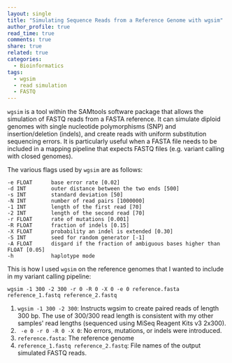 ```yaml
---
layout: single
title: "Simulating Sequence Reads from a Reference Genome with wgsim"
author_profile: true
read_time: true
comments: true
share: true
related: true
categories:
  - Bioinformatics
tags:
  - wgsim
  - read simulation
  - FASTQ
---
```


```wgsim``` is a tool within the SAMtools software package that allows the simulation of FASTQ reads from a FASTA reference. It can simulate diploid genomes with single nucleotide polymorphisms (SNP) and insertion/deletion (indels), and create reads with uniform substitution sequencing errors. It is particularly useful when a FASTA file needs to be included in a mapping pipeline that expects FASTQ files (e.g. variant calling with closed genomes).

<!-- readmore -->

The various flags used by ```wgsim``` are as follows:

```
-e FLOAT      base error rate [0.02]
-d INT        outer distance between the two ends [500]
-s INT        standard deviation [50]
-N INT        number of read pairs [1000000]
-1 INT        length of the first read [70]
-2 INT        length of the second read [70]
-r FLOAT      rate of mutations [0.001]
-R FLOAT      fraction of indels [0.15]
-X FLOAT      probability an indel is extended [0.30]
-S INT        seed for random generator [-1]
-A FLOAT      disgard if the fraction of ambiguous bases higher than FLOAT [0.05]
-h            haplotype mode
```
This is how I used ```wgsim``` on the reference genomes that I wanted to include in my variant calling pipeline:

```wgsim -1 300 -2 300 -r 0 -R 0 -X 0 -e 0 reference.fasta reference_1.fastq reference_2.fastq```

1. ```wgsim -1 300 -2 300```: Instructs wgsim to create paired reads of length 300 bp. The use of 300/300 read length is consistent with my other samples' read lengths (sequenced using MiSeq Reagent Kits v3 2x300).
2. ``` -e 0 -r 0 -R 0 -X 0```: No errors, mutations, or indels were introduced.
3. ```reference.fasta```: The reference genome
4. ```reference_1.fastq reference_2.fastq```: File names of the output simulated FASTQ reads.
